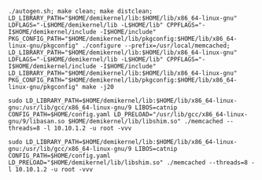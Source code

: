 `
./autogen.sh; make clean; make distclean; LD_LIBRARY_PATH="$HOME/demikernel/lib:$HOME/lib/x86_64-linux-gnu" LDFLAGS="-L$HOME/demikernel/lib -L$HOME/lib" CPPFLAGS="-I$HOME/demikernel/include -I$HOME/include" PKG_CONFIG_PATH="$HOME/demikernel/lib/pkgconfig:$HOME/lib/x86_64-linux-gnu/pkgconfig" ./configure --prefix=/usr/local/memcached; LD_LIBRARY_PATH="$HOME/demikernel/lib:$HOME/lib/x86_64-linux-gnu" LDFLAGS="-L$HOME/demikernel/lib -L$HOME/lib" CPPFLAGS="-I$HOME/demikernel/include -I$HOME/include" LD_LIBRARY_PATH="$HOME/demikernel/lib:$HOME/lib/x86_64-linux-gnu" PKG_CONFIG_PATH="$HOME/demikernel/lib/pkgconfig:$HOME/lib/x86_64-linux-gnu/pkgconfig" make -j20
`

`
sudo LD_LIBRARY_PATH=$HOME/demikernel/lib:$HOME/lib/x86_64-linux-gnu:/usr/lib/gcc/x86_64-linux-gnu/9 LIBOS=catnip CONFIG_PATH=$HOME/config.yaml LD_PRELOAD="/usr/lib/gcc/x86_64-linux-gnu/9/libasan.so $HOME/demikernel/lib/libshim.so" ./memcached --threads=8 -l 10.10.1.2 -u root -vvv
`

`
sudo LD_LIBRARY_PATH=$HOME/demikernel/lib:$HOME/lib/x86_64-linux-gnu:/usr/lib/gcc/x86_64-linux-gnu/9 LIBOS=catnip CONFIG_PATH=$HOME/config.yaml LD_PRELOAD="$HOME/demikernel/lib/libshim.so" ./memcached --threads=8 -l 10.10.1.2 -u root -vvv
`
